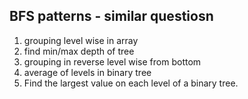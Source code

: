 ## BFS patterns - similar questiosn

1. grouping level wise in array
2. find min/max depth of tree
3. grouping in reverse level wise from bottom
4. average of levels in binary tree
5.  Find the largest value on each level of a binary tree.